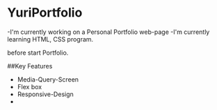 # YuriPortfolio

-I'm currently working on a Personal Portfolio web-page
-I'm currently learning HTML, CSS program.






before start Portfolio.



##Key Features
* Media-Query-Screen
* Flex box
* Responsive-Design
*
